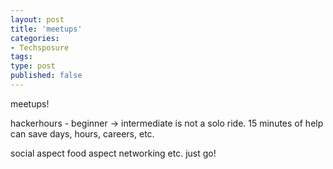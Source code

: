 ```yaml
---
layout: post
title: 'meetups'
categories:
- Techsposure
tags:
type: post
published: false
---
```


meetups!

hackerhours - beginner -> intermediate is not a solo ride. 15 minutes of help can save days, hours, careers, etc.

social aspect
food aspect
networking
etc.
just go!

